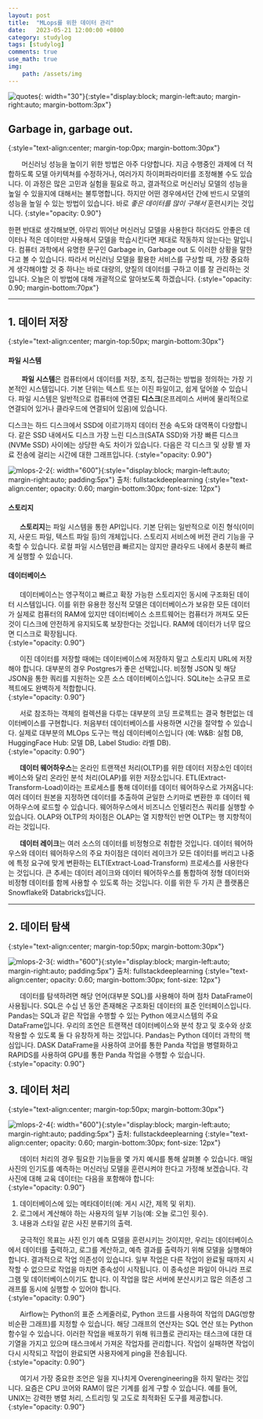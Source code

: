```yaml
---
layout: post
title:  "MLops를 위한 데이터 관리"
date:   2023-05-21 12:00:00 +0800
category: studylog
tags: [studylog]
comments: true
use_math: true
img:
    path: /assets/img
---
```

![quotes](/assets/img/quotation_mark.jpeg){: width="30"}{:style="display:block; margin-left:auto; margin-right:auto; margin-bottom:3px"}
## Garbage in, garbage out.
{:style="text-align:center; margin-top:0px; margin-bottom:30px"}

&nbsp;&nbsp;&nbsp;&nbsp;&nbsp;&nbsp; 머신러닝 성능을 높이기 위한 방법은 아주 다양합니다. 지금 수행중인 과제에 더 적합하도록 모델 아키텍쳐를 수정하거나, 여러가지 하이퍼파라미터를 조정해볼 수도 있습니다. 이 과정은 많은 고민과 실험을 필요로 하고, 결과적으로 머신러닝 모델의 성능을 높일 수 있을지에 대해서는 불투명합니다. 하지만 어떤 경우에서던 간에 반드시 모델의 성능을 높일 수 있는 방법이 있습니다. 바로 *좋은 데이터를 많이 구해서* 훈련시키는 것입니다.
{:style="opacity: 0.90"}

한편 반대로 생각해보면, 아무리 뛰어난 머신러닝 모델을 사용한다 하더라도 안좋은 데이터나 적은 데이터만 사용해서 모델을 학습시킨다면 제대로 작동하지 않는다는 말입니다. 컴퓨터 과학에서 유명한 문구인 Garbage in, Garbage out 도 이러한 상황을 말한다고 볼 수 있습니다. 따라서 머신러닝 모델을 활용한 서비스를 구상할 때, 가장 중요하게 생각해야할 것 중 하나는 바로 대량의, 양질의 데이터를 구하고 이를 잘 관리하는 것입니다. 오늘은 이 방법에 대해 개괄적으로 알아보도록 하겠습니다.
{:style="opacity: 0.90; margin-bottom:70px"}

---

## 1. 데이터 저장
{:style="text-align:center; margin-top:50px; margin-bottom:30px"}

#### 파일 시스템

&nbsp;&nbsp;&nbsp;&nbsp;&nbsp;&nbsp; **파일 시스템**은 컴퓨터에서 데이터를 저장, 조직, 접근하는 방법을 정의하는 가장 기본적인 시스템입니다. 기본 단위는 텍스트 또는 이진 파일이고, 쉽게 덮어쓸 수 있습니다. 파일 시스템은 일반적으로 컴퓨터에 연결된 **디스크**(온프레미스 서버에 물리적으로 연결되어 있거나 클라우드에 연결되어 있음)에 있습니다.

디스크는 하드 디스크에서 SSD에 이르기까지 데이터 전송 속도와 대역폭이 다양합니다. 같은 SSD 내에서도 디스크 가장 느린 디스크(SATA SSD)와 가장 빠른 디스크(NVMe SSD) 사이에는 상당한 속도 차이가 있습니다.  다음은 각 디스크 및 상황 별 자료 전송에 걸리는 시간에 대한 그래프입니다. 
{:style="opacity: 0.90"}

![mlops-2-2](/assets/img/2023-05-21/mlops-2-2.png){: width="600"}{:style="display:block; margin-left:auto; margin-right:auto; padding:5px"} 
출처: fullstackdeeplearning
{:style="text-align:center; opacity: 0.60; margin-bottom:30px; font-size: 12px"}


#### 스토리지
&nbsp;&nbsp;&nbsp;&nbsp;&nbsp;&nbsp;**스토리지**는 파일 시스템을 통한 API입니다. 기본 단위는 일반적으로 이진 형식(이미지, 사운드 파일, 텍스트 파일 등)의 개체입니다. 스토리지 서비스에 버전 관리 기능을 구축할 수 있습니다. 로컬 파일 시스템만큼 빠르지는 않지만 클라우드 내에서 충분히 빠르게 실행할 수 있습니다.

#### 데이터베이스
&nbsp;&nbsp;&nbsp;&nbsp;&nbsp;&nbsp;데이터베이스는 영구적이고 빠르고 확장 가능한 스토리지인 동시에 구조화된 데이터 시스템입니다. 이를 위한 유용한 정신적 모델은 데이터베이스가 보유한 모든 데이터가 실제로 컴퓨터의 RAM에 있지만 데이터베이스 소프트웨어는 컴퓨터가 꺼져도 모든 것이 디스크에 안전하게 유지되도록 보장한다는 것입니다. RAM에 데이터가 너무 많으면 디스크로 확장됩니다.  
{:style="opacity: 0.90"}

&nbsp;&nbsp;&nbsp;&nbsp;&nbsp;&nbsp;이진 데이터를 저장할 때에는 데이터베이스에 저장하지 말고 스토리지 URL에 저장해야 합니다. 대부분의 경우 Postgres가 좋은 선택입니다. 비정형 JSON 및 해당 JSON을 통한 쿼리를 지원하는 오픈 소스 데이터베이스입니다. SQLite는 소규모 프로젝트에도 완벽하게 적합합니다.  
{:style="opacity: 0.90"}

&nbsp;&nbsp;&nbsp;&nbsp;&nbsp;&nbsp;서로 참조하는 객체의 컬렉션을 다루는 대부분의 코딩 프로젝트는 결국 형편없는 데이터베이스를 구현합니다. 처음부터 데이터베이스를 사용하면 시간을 절약할 수 있습니다. 실제로 대부분의 MLOps 도구는 핵심 데이터베이스입니다 (예: W&B: 실험 DB, HuggingFace Hub: 모델 DB, Label Studio: 라벨 DB).  
{:style="opacity: 0.90"}

&nbsp;&nbsp;&nbsp;&nbsp;&nbsp;&nbsp;**데이터 웨어하우스**는 온라인 트랜잭션 처리(OLTP)를 위한 데이터 저장소인 데이터베이스와 달리 온라인 분석 처리(OLAP)를 위한 저장소입니다. ETL(Extract-Transform-Load)이라는 프로세스를 통해 데이터를 데이터 웨어하우스로 가져옵니다: 여러 데이터 원본을 지정하면 데이터를 추출하여 균일한 스키마로 변환한 후 데이터 웨어하우스에 로드할 수 있습니다. 웨어하우스에서 비즈니스 인텔리전스 쿼리를 실행할 수 있습니다. OLAP와 OLTP의 차이점은 OLAP는 열 지향적인 반면 OLTP는 행 지향적이라는 것입니다.

&nbsp;&nbsp;&nbsp;&nbsp;&nbsp;&nbsp;**데이터 레이크**는 여러 소스의 데이터를 비정형으로 취합한 것입니다. 데이터 웨어하우스와 데이터 웨어하우스의 주요 차이점은 데이터 레이크가 모든 데이터를 버리고 나중에 특정 요구에 맞게 변환하는 ELT(Extract-Load-Transform) 프로세스를 사용한다는 것입니다. 큰 추세는 데이터 레이크와 데이터 웨어하우스를 통합하여 정형 데이터와 비정형 데이터를 함께 사용할 수 있도록 하는 것입니다. 이를 위한 두 가지 큰 플랫폼은 Snowflake와 Databricks입니다.

---

## 2. 데이터 탐색
{:style="text-align:center; margin-top:50px; margin-bottom:30px"}

![mlops-2-3](/assets/img/2023-05-21/mlops-2-23png){: width="600"}{:style="display:block; margin-left:auto; margin-right:auto; padding:5px"} 
출처: fullstackdeeplearning
{:style="text-align:center; opacity: 0.60; margin-bottom:30px; font-size: 12px"}

&nbsp;&nbsp;&nbsp;&nbsp;&nbsp;&nbsp;데이터를 탐색하려면 해당 언어(대부분 SQL)를 사용해야 하며 점차 DataFrame이 사용됩니다. SQL은 수십 년 동안 존재해온 구조화된 데이터의 표준 인터페이스입니다. Pandas는 SQL과 같은 작업을 수행할 수 있는 Python 에코시스템의 주요 DataFrame입니다. 우리의 조언은 트랜잭션 데이터베이스와 분석 창고 및 호수와 상호 작용할 수 있도록 둘 다 유창하게 하는 것입니다. Pandas는 Python 데이터 과학의 핵심입니다. DASK DataFrame을 사용하여 코어를 통한 Panda 작업을 병렬화하고 RAPIDS를 사용하여 GPU를 통한 Panda 작업을 수행할 수 있습니다.
{:style="opacity: 0.90"}

## 3. 데이터 처리
{:style="text-align:center; margin-top:50px; margin-bottom:30px"}

![mlops-2-4](/assets/img/2023-05-21/mlops-2-4.png){: width="600"}{:style="display:block; margin-left:auto; margin-right:auto; padding:5px"} 
출처: fullstackdeeplearning
{:style="text-align:center; opacity: 0.60; margin-bottom:30px; font-size: 12px"}

&nbsp;&nbsp;&nbsp;&nbsp;&nbsp;&nbsp;데이터 처리의 경우 필요한 기능들을 몇 가지 예시를 통해 살펴볼 수 있습니다. 매일 사진의 인기도를 예측하는 머신러닝 모델을 훈련시켜야 한다고 가정해 보겠습니다. 각 사진에 대해 교육 데이터는 다음을 포함해야 합니다:  
{:style="opacity: 0.90"}

1. 데이터베이스에 있는 메타데이터(예: 게시 시간, 제목 및 위치).  
2. 로그에서 계산해야 하는 사용자의 일부 기능(예: 오늘 로그인 횟수).  
3. 내용과 스타일 같은 사진 분류기의 출력.

&nbsp;&nbsp;&nbsp;&nbsp;&nbsp;&nbsp;궁극적인 목표는 사진 인기 예측 모델을 훈련시키는 것이지만, 우리는 데이터베이스에서 데이터를 출력하고, 로그를 계산하고, 예측 결과를 출력하기 위해 모델을 실행해야 합니다. 결과적으로 작업 의존성이 있습니다. 일부 작업은 다른 작업이 완료될 때까지 시작할 수 없으므로 작업을 마치면 종속성이 시작됩니다. 이 종속성은 파일이 아니라 프로그램 및 데이터베이스이기도 합니다. 이 작업을 많은 서버에 분산시키고 많은 의존성 그래프를 동시에 실행할 수 있어야 합니다.  
{:style="opacity: 0.90"}

&nbsp;&nbsp;&nbsp;&nbsp;&nbsp;&nbsp;Airflow는 Python의 표준 스케줄러로, Python 코드를 사용하여 작업의 DAG(방향 비순환 그래프)를 지정할 수 있습니다. 해당 그래프의 연산자는 SQL 연산 또는 Python 함수일 수 있습니다. 이러한 작업을 배포하기 위해 워크플로 관리자는 태스크에 대한 대기열을 가지고 있으며 태스크에서 가져온 작업자를 관리합니다. 작업이 실패하면 작업이 다시 시작되고 작업이 완료되면 사용자에게 ping을 전송됩니다.  
{:style="opacity: 0.90"}

&nbsp;&nbsp;&nbsp;&nbsp;&nbsp;&nbsp;여기서 가장 중요한 조언은 일을 지나치게 Overengineering을 하지 말라는 것입니다. 요즘은 CPU 코어와 RAM이 많은 기계를 쉽게 구할 수 있습니다. 예를 들어, UNIX는 강력한 병렬 처리, 스트리밍 및 고도로 최적화된 도구를 제공합니다.  
{:style="opacity: 0.90"}
